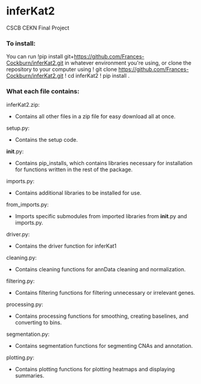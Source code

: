 # inferKat2
CSCB CEKN Final Project

### To install:
You can run
!pip install git+https://github.com/Frances-Cockburn/inferKat2.git
in whatever environment you're using, or clone the repository to your computer using
! git clone https://github.com/Frances-Cockburn/inferKat2.git
! cd inferKat2
! pip install .


### What each file contains:

inferKat2.zip:
- Contains all other files in a zip file for easy download all at once.  

setup.py:
- Contains the setup code.

__init__.py:
- Contains pip_installs, which contains libraries necessary for installation for functions written in the rest of the package.

imports.py:
- Contains additional libraries to be installed for use.

from_imports.py:
- Imports specific submodules from imported libraries from __init__.py and imports.py.

driver.py:
- Contains the driver function for inferKat1

cleaning.py:
- Contains cleaning functions for annData cleaning and normalization. 

filtering.py:
- Contains filtering functions for filtering unnecessary or irrelevant genes.

processing.py:
- Contains processing functions for smoothing, creating baselines, and converting to bins.

segmentation.py:
- Contains segmentation functions for segmenting CNAs and annotation. 

plotting.py:
- Contains plotting functions for plotting heatmaps and displaying summaries.
